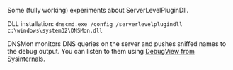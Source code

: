Some (fully working) experiments about ServerLevelPluginDll.<p>
DLL installation: `dnscmd.exe /config /serverlevelplugindll c:\windows\system32\DNSMon.dll`<p>

DNSMon monitors DNS queries on the server and pushes sniffed names to the debug output. You can listen to them using [DebugView from Sysinternals](https://docs.microsoft.com/en-us/sysinternals/downloads/debugview).
